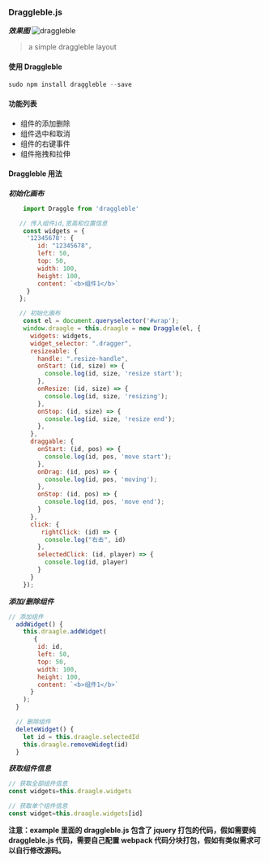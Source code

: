 ### Draggleble.js

***效果图***
![draggleble](https://github.com/song111/font-end-question/blob/master/image/draggleble/draggleble.gif)

> a simple draggleble layout

####  使用 Draggleble

```javascript
sudo npm install draggleble --save
``` 

#### 功能列表
- 组件的添加删除
- 组件选中和取消
- 组件的右键事件
- 组件拖拽和拉伸


#### Draggleble 用法

***初始化画布***
```javascript
    import Draggle from 'draggleble'

   // 传入组件id,宽高和位置信息
    const widgets = {
     '12345678': {
        id: "12345678", 
        left: 50,   
        top: 50,    
        width: 100,
        height: 100,
        content: `<b>组件1</b>`
     }
   };

   // 初始化画布
    const el = document.queryselector('#wrap');
    window.draagle = this.draagle = new Draggle(el, {
      widgets: widgets,
      widget_selector: ".dragger",
      resizeable: {
        handle: ".resize-handle",
        onStart: (id, size) => {
          console.log(id, size, 'resize start');
        },
        onResize: (id, size) => {
          console.log(id, size, 'resizing');
        },
        onStop: (id, size) => {
          console.log(id, size, 'resize end');
        },
      },
      draggable: {
        onStart: (id, pos) => {
          console.log(id, pos, 'move start');
        },
        onDrag: (id, pos) => {
          console.log(id, pos, 'moving');
        },
        onStop: (id, pos) => {
          console.log(id, pos, 'move end');
        }
      },
      click: {
         rightClick: (id) => {
          console.log("右击", id)
        },
        selectedClick: (id, player) => {
          console.log(id, player)
        }
      }
    });
```

***添加/删除组件***
```javascript
// 添加组件
  addWidget() {
    this.draagle.addWidget(
       {
        id: id,
        left: 50,
        top: 50,
        width: 100,
        height: 100,
        content: `<b>组件1</b>`
      }
    );
  }

  // 删除组件
  deleteWidget() {
    let id = this.draagle.selectedId
    this.draagle.removeWidegt(id)
  }
```

***获取组件信息***
```javascript
// 获取全部组件信息
const widgets=this.draagle.widgets

// 获取单个组件信息
const widget=this.draagle.widgets[id]

```

 **注意：example 里面的 draggleble.js 包含了 jquery 打包的代码，假如需要纯 draggleble.js 代码，需要自己配置 webpack 代码分块打包，假如有类似需求可以自行修改源码。**


